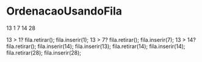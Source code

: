 # OrdenacaoUsandoFila
  13
1 7 14 28

13 > 1?
  fila.retirar();
  fila.inserir(1);
13 > 7?
  fila.retirar();
  fila.inserir(7);
13 > 14?
  fila.retirar();
  fila.inserir(14);
fila.inserir(13);
fila.retirar(14);
fila.inserir(14);
fila.retirar(28);
fila.inserir(28);
